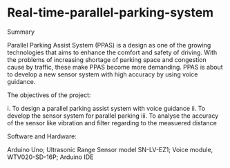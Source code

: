 # Real-time-parallel-parking-system

Summary

Parallel Parking Assist System (PPAS) is a design as one of the growing technologies that aims to enhance the comfort and safety of driving. With the problems of increasing shortage of parking space and congestion cause by traffic, these make PPAS become more demanding. PPAS is about to develop a new sensor system with high accuracy by using voice guidance.

The objectives of the project: 

i.   To design a parallel parking assist system with voice guidance
ii.  To develop the sensor system for parallel parking
iii. To analyse the accuracy of the sensor like vibration and filter regarding to the measuered distance

Software and Hardware:

Arduino Uno;
Ultrasonic Range Sensor model SN-LV-EZ1;
Voice module, WTV020-SD-16P;
Arduino IDE


